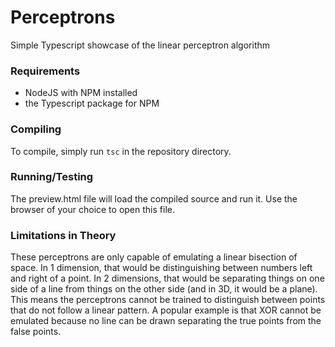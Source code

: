 # Perceptrons
Simple Typescript showcase of the linear perceptron algorithm

### Requirements
* NodeJS with NPM installed
* the Typescript package for NPM

### Compiling
To compile, simply run `tsc` in the repository directory.

### Running/Testing
The preview.html file will load the compiled source and run it. Use the browser of your choice to open this file.

### Limitations in Theory
These perceptrons are only capable of emulating a linear bisection of space. In 1 dimension, that would be distinguishing between numbers left and right of a point. In 2 dimensions, that would be separating things on one side of a line from things on the other side (and in 3D, it would be a plane).
This means the perceptrons cannot be trained to distinguish between points that do not follow a linear pattern. A popular example is that XOR cannot be emulated because no line can be drawn separating the true points from the false points.
